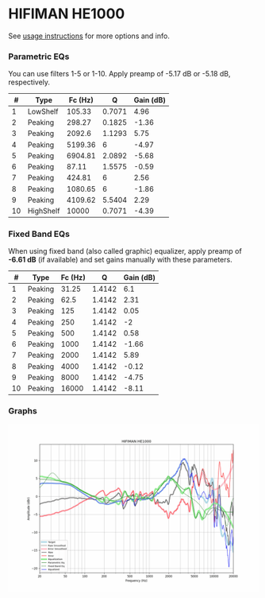 # HIFIMAN HE1000
See [usage instructions](https://github.com/jaakkopasanen/AutoEq#usage) for more options and info.

### Parametric EQs
You can use filters 1-5 or 1-10. Apply preamp of -5.17 dB or -5.18 dB, respectively.

|   # | Type      |   Fc (Hz) |      Q |   Gain (dB) |
|-----|-----------|-----------|--------|-------------|
|   1 | LowShelf  |    105.33 | 0.7071 |        4.96 |
|   2 | Peaking   |    298.27 | 0.1825 |       -1.36 |
|   3 | Peaking   |   2092.6  | 1.1293 |        5.75 |
|   4 | Peaking   |   5199.36 | 6      |       -4.97 |
|   5 | Peaking   |   6904.81 | 2.0892 |       -5.68 |
|   6 | Peaking   |     87.11 | 1.5575 |       -0.59 |
|   7 | Peaking   |    424.81 | 6      |        2.56 |
|   8 | Peaking   |   1080.65 | 6      |       -1.86 |
|   9 | Peaking   |   4109.62 | 5.5404 |        2.29 |
|  10 | HighShelf |  10000    | 0.7071 |       -4.39 |

### Fixed Band EQs
When using fixed band (also called graphic) equalizer, apply preamp of **-6.61 dB** (if available) and set gains manually with these parameters.

|   # | Type    |   Fc (Hz) |      Q |   Gain (dB) |
|-----|---------|-----------|--------|-------------|
|   1 | Peaking |     31.25 | 1.4142 |        6.1  |
|   2 | Peaking |     62.5  | 1.4142 |        2.31 |
|   3 | Peaking |    125    | 1.4142 |        0.05 |
|   4 | Peaking |    250    | 1.4142 |       -2    |
|   5 | Peaking |    500    | 1.4142 |        0.58 |
|   6 | Peaking |   1000    | 1.4142 |       -1.66 |
|   7 | Peaking |   2000    | 1.4142 |        5.89 |
|   8 | Peaking |   4000    | 1.4142 |       -0.12 |
|   9 | Peaking |   8000    | 1.4142 |       -4.75 |
|  10 | Peaking |  16000    | 1.4142 |       -8.11 |

### Graphs
![](./HIFIMAN%20HE1000.png)
